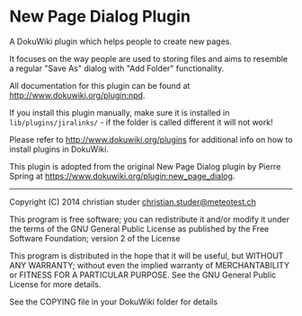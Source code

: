 New Page Dialog Plugin
======================

A DokuWiki plugin which helps people to create new pages.

It focuses on the way people are used to storing files and aims to resemble
a regular "Save As" dialog with "Add Folder" functionality.

All documentation for this plugin can be found at
http://www.dokuwiki.org/plugin:npd.

If you install this plugin manually, make sure it is installed in
`lib/plugins/jiralinks/` - if the folder is called different it
will not work!

Please refer to http://www.dokuwiki.org/plugins for additional info
on how to install plugins in DokuWiki.

This plugin is adopted from the original New Page Dialog plugin by Pierre Spring  at
https://www.dokuwiki.org/plugin:new_page_dialog.

----
Copyright (C) 2014 christian studer <christian.studer@meteotest.ch>

This program is free software; you can redistribute it and/or modify
it under the terms of the GNU General Public License as published by
the Free Software Foundation; version 2 of the License

This program is distributed in the hope that it will be useful,
but WITHOUT ANY WARRANTY; without even the implied warranty of
MERCHANTABILITY or FITNESS FOR A PARTICULAR PURPOSE.  See the
GNU General Public License for more details.

See the COPYING file in your DokuWiki folder for details